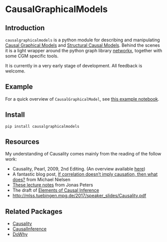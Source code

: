 # CausalGraphicalModels

## Introduction

`causalgraphicalmodels` is a python module for describing and manipulating [Causal Graphical Models](https://en.wikipedia.org/wiki/Causal_graph) and [Structural Causal Models](https://en.wikipedia.org/wiki/Structural_equation_modeling). Behind the scenes it is a light wrapper around the python graph library [networkx](https://networkx.github.io/), together with some CGM specific tools.

It is currently in a very early stage of development. All feedback is welcome.


## Example

For a quick overview of `CausalGraphicalModel`, see [this example notebook](https://github.com/ijmbarr/causalgraphicalmodels/blob/master/notebooks/cgm-examples.ipynb).

## Install

```
pip install causalgraphicalmodels
```


## Resources
My understanding of Causality comes mainly from the reading of the follow work:
 - Causality, Pearl, 2009, 2nd Editing. (An overview available [here](http://ftp.cs.ucla.edu/pub/stat_ser/r350.pdf))
 - A fantastic blog post, [If correlation doesn’t imply causation, then what does?](http://www.michaelnielsen.org/ddi/if-correlation-doesnt-imply-causation-then-what-does/) from Michael Nielsen
 - [These lecture notes](http://www.math.ku.dk/~peters/jonas_files/scriptChapter1-4.pdf) from Jonas Peters
 - The draft of [Elements of Causal Inference](http://www.math.ku.dk/~peters/jonas_files/bookDRAFT5-online-2017-02-27.pdf)
 - http://mlss.tuebingen.mpg.de/2017/speaker_slides/Causality.pdf

## Related Packages
 - [Causality](https://github.com/akelleh/causality)
 - [CausalInference](https://github.com/laurencium/causalinference)
 - [DoWhy](https://github.com/Microsoft/dowhy)



